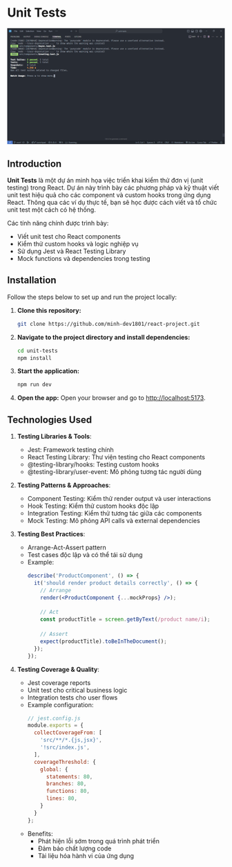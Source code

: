# Unit Tests

![Demo 1](./public/1.png)

## Introduction

**Unit Tests** là một dự án minh họa việc triển khai kiểm thử đơn vị (unit testing) trong React. Dự án này trình bày các phương pháp và kỹ thuật viết unit test hiệu quả cho các component và custom hooks trong ứng dụng React. Thông qua các ví dụ thực tế, bạn sẽ học được cách viết và tổ chức unit test một cách có hệ thống.

Các tính năng chính được trình bày:

- Viết unit test cho React components 
- Kiểm thử custom hooks và logic nghiệp vụ
- Sử dụng Jest và React Testing Library
- Mock functions và dependencies trong testing

## Installation

Follow the steps below to set up and run the project locally:

1. **Clone this repository:**
   ```bash
   git clone https://github.com/minh-dev1801/react-project.git
   ```
2. **Navigate to the project directory and install dependencies:**
   ```bash
   cd unit-tests
   npm install
   ```
3. **Start the application:**
   ```bash
   npm run dev
   ```
4. **Open the app:**
   Open your browser and go to [http://localhost:5173](http://localhost:5173).

## Technologies Used

1. **Testing Libraries & Tools**: 
   - Jest: Framework testing chính
   - React Testing Library: Thư viện testing cho React components
   - @testing-library/hooks: Testing custom hooks
   - @testing-library/user-event: Mô phỏng tương tác người dùng

2. **Testing Patterns & Approaches**: 
   - Component Testing: Kiểm thử render output và user interactions
   - Hook Testing: Kiểm thử custom hooks độc lập
   - Integration Testing: Kiểm thử tương tác giữa các components
   - Mock Testing: Mô phỏng API calls và external dependencies

3. **Testing Best Practices**:
   - Arrange-Act-Assert pattern
   - Test cases độc lập và có thể tái sử dụng
   - Example:
     ```jsx
     describe('ProductComponent', () => {
       it('should render product details correctly', () => {
         // Arrange
         render(<ProductComponent {...mockProps} />);
         
         // Act
         const productTitle = screen.getByText(/product name/i);
         
         // Assert
         expect(productTitle).toBeInTheDocument();
       });
     });
     ```

4. **Testing Coverage & Quality**:
   - Jest coverage reports
   - Unit test cho critical business logic
   - Integration tests cho user flows
   - Example configuration:
     ```jsx
     // jest.config.js
     module.exports = {
       collectCoverageFrom: [
         'src/**/*.{js,jsx}',
         '!src/index.js',
       ],
       coverageThreshold: {
         global: {
           statements: 80,
           branches: 80,
           functions: 80,
           lines: 80,
         }
       }
     };
     ```
   - Benefits:
     - Phát hiện lỗi sớm trong quá trình phát triển
     - Đảm bảo chất lượng code
     - Tài liệu hóa hành vi của ứng dụng
